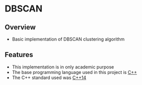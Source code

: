 # DBSCAN

## Overview

* Basic implementation of DBSCAN clustering algorithm
## Features
* This implementation is in only academic purpose
* The base programming language used in this project is [C++](https://es.wikipedia.org/wiki/C%2B%2B "C++")
* The C++ standard used was [C++14](https://es.wikipedia.org/wiki/C%2B%2B14 "C++14")